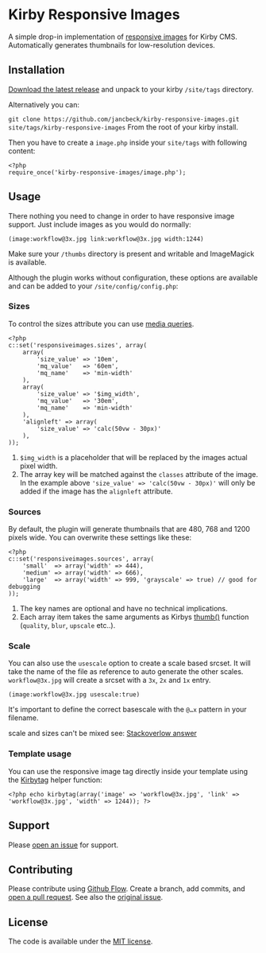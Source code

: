 # Kirby Responsive Images

A simple drop-in implementation of [responsive images](https://responsiveimages.org/) for Kirby CMS. Automatically generates thumbnails for low-resolution devices.

## Installation

[Download the latest release](https://github.com/jancbeck/kirby-responsive-images/releases/) and unpack to your kirby `/site/tags` directory.

Alternatively you can:

``git clone https://github.com/jancbeck/kirby-responsive-images.git site/tags/kirby-responsive-images``
From the root of your kirby install. 

Then you have to create a ``image.php`` inside your ``site/tags`` with following content:

```
<?php
require_once('kirby-responsive-images/image.php');
```

## Usage

There nothing you need to change in order to have responsive image support. Just include images as you would do normally:

`(image:workflow@3x.jpg link:workflow@3x.jpg width:1244)`

Make sure your `/thumbs` directory is present and writable and ImageMagick is available.

Although the plugin works without configuration, these options are available and can be added to your `/site/config/config.php`:

### Sizes

To control the sizes attribute you can use [media queries](https://ericportis.com/posts/2014/srcset-sizes/).

```
<?php
c::set('responsiveimages.sizes', array( 
    array(
        'size_value' => '10em',
        'mq_value'   => '60em',
        'mq_name'    => 'min-width'
    ),
    array(
        'size_value' => '$img_width',
        'mq_value'   => '30em',
        'mq_name'    => 'min-width'
    ),
    'alignleft' => array(
        'size_value' => 'calc(50vw - 30px)'
    ),
));
```

1. `$img_width` is a placeholder that will be replaced by the images actual pixel width.
2. The array key will be matched against the `classes` attribute of the image. In the example above `'size_value' => 'calc(50vw - 30px)'` will only be added if the image has the `alignleft` attribute.

### Sources

By default, the plugin will generate thumbnails that are 480, 768 and 1200 pixels wide. You can overwrite these settings like these: 

```
<?php
c::set('responsiveimages.sources', array( 
    'small'  => array('width' => 444),
    'medium' => array('width' => 666),
    'large'  => array('width' => 999, 'grayscale' => true) // good for debugging
));
```

1. The key names are optional and have no technical implications.
2. Each array item takes the same arguments as Kirbys [thumb()](http://getkirby.com/docs/cheatsheet/helpers/thumb) function (`quality`, `blur`, `upscale` etc..).

### Scale

You can also use the `usescale` option to create a scale based srcset. It will take the name of the file as reference to auto generate the other scales.
`workflow@3x.jpg` will create a srcset with a `3x`, `2x` and `1x` entry.

`(image:workflow@3x.jpg usescale:true)`

It's important to define the correct basescale with the `@…x` pattern in your filename.

scale and sizes can't be mixed see: [Stackoverlow answer](http://stackoverflow.com/questions/26928828/html5-srcset-mixing-x-and-w-syntax/26937237#26937237)

### Template usage

You can use the responsive image tag directly inside your template using the [Kirbytag](http://getkirby.com/docs/cheatsheet/helpers/kirbytag) helper function: 

```
<?php echo kirbytag(array('image' => 'workflow@3x.jpg', 'link' => 'workflow@3x.jpg', 'width' => 1244)); ?>
```

## Support

Please [open an issue](https://github.com/jancbeck/kirby-responsive-images/issues/new) for support.

## Contributing

Please contribute using [Github Flow](https://guides.github.com/introduction/flow/). Create a branch, add commits, and [open a pull request](https://github.com/jancbeck/kirby-responsive-images/compare/).
See also the [original issue](https://github.com/getkirby/kirby/issues/73#issuecomment-149279023). 

## License

The code is available under the [MIT license](https://opensource.org/licenses/MIT).